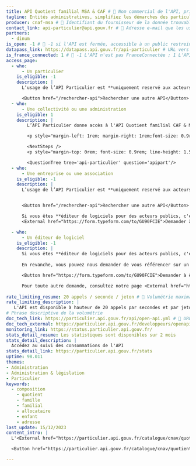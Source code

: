 ```yaml
---
title: API Quotient familial MSA & CAF # 📍 Nom commercial de l'API, privilégier un nom court.
tagline: Entités administratives, simplifiez les démarches des particuliers en récupérant pour eux leur quotient familial # 📍 Une phrase pour résumer le service rendu par l'API. Si votre API est uniquement accessible à certaines organisation, spécifiez-le dès maintenant.
producer: cnaf-msa # 📍 Identifiant du fournisseur de la donnée trouvable ou ajoutable dans le dossier `api_gouv/_data/producteurs`, pour en savoir plus consulter le read.me.
contact_link: api-particulier@api.gouv.fr # 📍 Adresse e-mail que les usagers peuvent utiliser pour vous contacter.
partners: 
  - dinum
is_open: -1 # 📍 -1 si l'API est fermée, accessible à un public restreint sous habilitation ; 0 si un compte est nécessaire pour utiliser l'API mais qu'il n'y a pas de conditions pour se créer un compte.
datapass_link: https://datapass.api.gouv.fr/api-particulier # URL vers le formulaire d'habilitation Datapass (uniquement API en accès restreint). ATTENTION : retirer ce champ si vous utilisez le champ ci-dessus "account_link".
is_france_connected: 1 # 📍 -1 L'API n'est pas FranceConnectée ; 1 L'API est FranceConnectée.
access_page:
  - who:
      - Un particulier
    is_eligible: -1
    description: |
      L’usage de l’API Particulier est **uniquement reservé aux acteurs publics** : les administrations, les collectivités, leurs opérateurs, les acteurs de santé, etc.

      <Button href="/rechercher-api">Rechercher une autre API</Button>
  - who:
      - Une collectivité ou une administration
    is_eligible: 1
    description: |
        L’API Particulier donne accès à l'API Quotient familial CAF & MSA et plus généralement aux données administratives des particuliers pour faciliter leurs démarches (cantines, titres de transport, aides sociales, démarches famille, etc...).<br/> Pour vérifier que l’API Particulier vous permet d’accéder aux données dont vous avez besoin, consultez le <External href="https://particulier.api.gouv.fr/catalogue">catalogue des API</External> et nos différents <External href="https://api.gouv.fr/les-api/api-particulier#exemples-d%E2%80%99application">cas d'usages</External>.

        <p style="margin-left: 1rem; margin-right: 1rem;font-size: 0.9rem; line-height: 1.5rem;">Conformément aux dispositions de <External href="https://www.legifrance.gouv.fr/affichCodeArticle.do?cidTexte=LEGITEXT000031366350&idArticle=LEGIARTI000031367412&dateTexte=&categorieLien=cid">l'article L114-8 du Code des relations entre le public et l'administration</External> vous ne pourrez accéder qu'aux seules informations ou données strictement nécessaires pour traiter une démarche du particulier concerné.</p>

        <NextSteps />
        <p style="margin-top: 0rem; font-size: 0.9rem; line-height: 1.5rem;"> <External href="https://particulier.api.gouv.fr/faq#quelles-informations-me-seront-demandees">En savoir plus sur les informations demandées</External></p>

        <QuestionTree tree='api-particulier' question='apipart'/>
  - who:
      - Une entreprise ou une association
    is_eligible: -1
    description: |
      L’usage de l’API Particulier est **uniquement reservé aux acteurs publics** : les administrations, les collectivités, leurs opérateurs, les acteurs de santé, etc.


      <Button href="/rechercher-api">Rechercher une autre API</Button>

      Si vous êtes **éditeur de logiciels pour des acteurs publics, c'est à vos utilisateurs collectivité ou administration de faire une demande d'habilitation.** En revanche, vous pouvez nous demander de vous référencer sur un cas d'usage afin de proposer des formulaires pré-remplis et ainsi simplifier l'expérience de vos clients publics.
      <External href="https://form.typeform.com/to/GU90FCIE">Demander à être référencé</External>

  - who:
      - Un éditeur de logiciel
    is_eligible: -1
    description: |
      Si vous êtes **éditeur de logiciels pour des acteurs publics, c'est à vos utilisateurs collectivité ou administration de faire une demande d'habilitation.** 
      
      En revanche, vous pouvez nous demander de vous référencer sur un cas d'usage afin de proposer des formulaires pré-remplis et ainsi simplifier l'expérience de vos clients publics : 

      <Button href="https://form.typeform.com/to/GU90FCIE">Demander à être référencé</Button>

      Pour toute autre demande, consultez notre page <External href="https://particulier.api.gouv.fr/faq">FAQ & contact</External>.
      
rate_limiting_resume: 20 appels / seconde / jeton # 📍 Volumétrie maximale de votre API.
rate_limiting_description: |
   L'API est disponible à hauteur de 20 appels par secondes et par jeton d'accès.
# Phrase descriptive de la volumétrie
doc_tech_link: https://particulier.api.gouv.fr/api/open-api.yml # 📍 URL qui donne accès au swagger de votre API, sur la page API.gouv suivante : https://api.gouv.fr/documentation, accessible depuis le bouton "Tester l'API" sur la fiche de l'API. Pour en savoir plus, consulter le read.me.
doc_tech_external: https://particulier.api.gouv.fr/developpeurs/openapi#tag/Quotient-familial/paths/~1api~1v2~1composition-familiale-v2/get # 📍 URL vers la documentation technique de l'API
monitoring_link: https://status.particulier.api.gouv.fr/ 
stats_detail_resume: Les statistiques sont disponibles sur 2 mois
stats_detail_description: | 
  Accédez au suivi des consommations de l'API
stats_detail_link: https://particulier.api.gouv.fr/stats
uptime: 98.011
themes: 
- Administration
- Administration & législation
- Particulier
keywords: 
  - composition
    - quotient
    - famille
    - familial
    - allocataire
    - enfant
    - adresse
last_update: 15/12/2023 
content_intro: |
  L'<External href="https://particulier.api.gouv.fr/catalogue/cnav/quotient_familial_v2">API Quotient familial MSA & CAF</External> permet de récupérer directement le quotient familial d'un particulier du régime général ou agricole. Elle fait partie du bouquet <External href="https://particulier.api.gouv.fr/catalogue">API Particulier</External>.

  <Button href="https://particulier.api.gouv.fr/catalogue/cnav/quotient_familial_v2">Consulter la documentation</Button>

---
```


